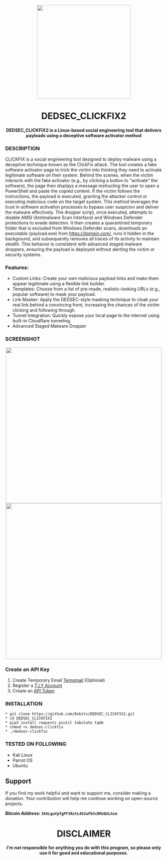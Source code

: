 
<p align="center">
<img src="https://github.com/user-attachments/assets/de666051-e8a0-4be8-8dc9-61e35d6765e4", width="300", height="300">
</p>

<h1 align="center">DEDSEC_CLICKFIX2</h1> 
<h4 align="center">DEDSEC_CLICKFIX2 is a Linux-based social engineering tool that delivers payloads using a deceptive software activator method</h4>

### DESCRIPTION
CLICKFIX is a social engineering tool designed to deploy malware using a deceptive technique known as the ClickFix attack. The tool creates a fake software activator page to trick the victim into thinking they need to activate legitimate software on their system. Behind the scenes, when the victim interacts with the fake activator (e.g., by clicking a button to "activate" the software), the page then displays a message instructing the user to open a PowerShell and paste the copied content. If the victim follows the instructions, the payload is executed, granting the attacker control or executing malicious code on the target system. This method leverages the trust in software activation processes to bypass user suspicion and deliver the malware effectively. The dropper script, once executed, attempts to disable AMSI (Antimalware Scan Interface) and Windows Defender protections to evade detection. It then creates a quarantined temporary folder that is excluded from Windows Defender scans, downloads an executable (payload.exe) from https://domain.com/, runs it hidden in the background, and subsequently removes all traces of its activity to maintain stealth. This behavior is consistent with advanced staged malware droppers, ensuring the payload is deployed without alerting the victim or security systems.

### Features:

  * Custom Links: Create your own malicious payload links and make them appear legitimate using a flexible link builder.
  * Templates: Choose from a list of pre-made, realistic-looking URLs (e.g., popular software) to mask your payload.
  * Link Masker: Apply the DEDSEC-style masking technique to cloak your real link behind a convincing front, increasing the chances of the victim clicking and following through.
  * Tunnel Integration: Quickly expose your local page to the internet using built-in Cloudflare tunneling.
  * Advanced Staged Malware Dropper
    
### SCREENSHOT 
<p align="center">
<img src="https://github.com/user-attachments/assets/b4ab34e0-cb8b-4e47-ae65-a6b4fd9d93b5", width="500", height="500">
<img src="https://github.com/user-attachments/assets/3e2f3fde-335c-41c6-8f13-c68e1420f98e", width="500", height="500">
</p>

### Create an API Key
1. Create Temporary Email [Tempmail](https://www.emailnator.com/) (Optional)
1. Register a [T.LY Account](https://t.ly/register)
2. Create an [API Token](https://t.ly/settings#/api)
   
### INSTALLATION
    * git clone https://github.com/0xbitx/DEDSEC_CLICKFIX2.git
    * cd DEDSEC_CLICKFIX2
    * pip3 install requests psutil tabulate tqdm
    * chmod +x dedsec-clickfix
    * ./dedsec-clickfix

### TESTED ON FOLLOWING
* Kali Linux 
* Parrot OS 
* Ubuntu

## Support

If you find my work helpful and want to support me, consider making a donation. Your contribution will help me continue working on open-source projects.

**Bitcoin Address: `36ALguYpTgFF3RztL4h2uFb3cRMzQALAcm`**

<h1 align="center"> DISCLAIMER </h1>

<h4 align="center">I'm not responsible for anything you do with this program, so please only use it for good and educational purposes. </h4>



